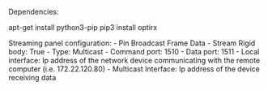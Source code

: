 Dependencies:

apt-get install python3-pip
pip3 install optirx

Streaming panel configuration:
    - Pin Broadcast Frame Data
    - Stream Rigid body: True
    - Type: Multicast 
    - Command port: 1510
    - Data port: 1511
    - Local interface: Ip address of the network device communicating with the remote computer (i.e. 172.22.120.80)
    - Multicast Interface: Ip address of the device receiving data

